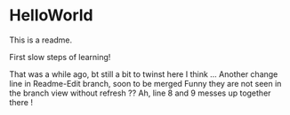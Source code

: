 HelloWorld
==========

This is a readme.

First slow steps of learning!

That was a while ago, bt still a bit to twinst here I think ...
Another change line in Readme-Edit branch, soon to be merged
Funny they are not seen in the branch view without refresh ??
Ah, line 8 and 9 messes up together there !

